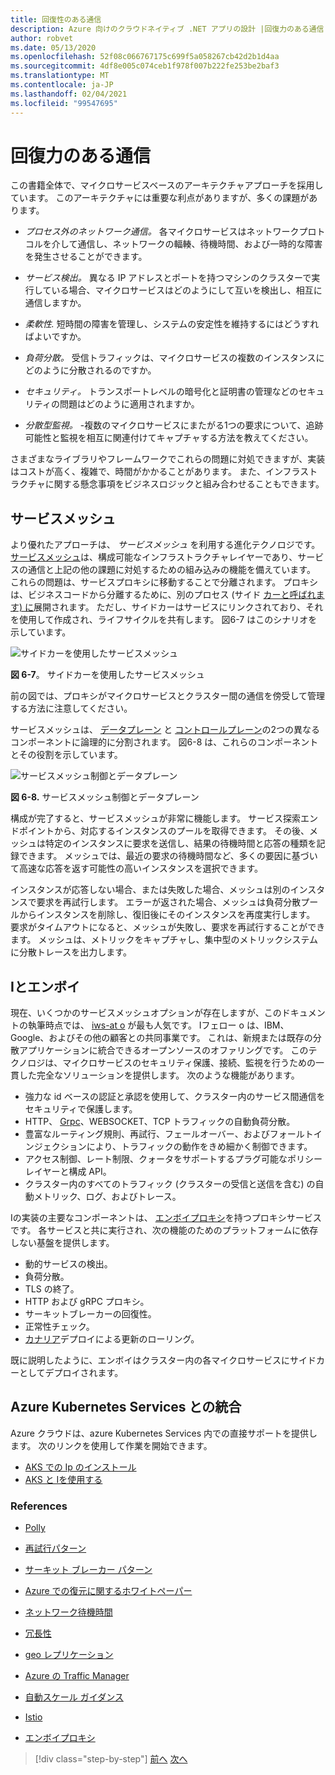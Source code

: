 ```yaml
---
title: 回復性のある通信
description: Azure 向けのクラウドネイティブ .NET アプリの設計 |回復力のある通信
author: robvet
ms.date: 05/13/2020
ms.openlocfilehash: 52f08c066767175c699f5a058267cb42d2b1d4aa
ms.sourcegitcommit: 4df8e005c074ceb1f978f007b222fe253be2baf3
ms.translationtype: MT
ms.contentlocale: ja-JP
ms.lasthandoff: 02/04/2021
ms.locfileid: "99547695"
---
```

# <a name="resilient-communications"></a>回復力のある通信

この書籍全体で、マイクロサービスベースのアーキテクチャアプローチを採用しています。 このアーキテクチャには重要な利点がありますが、多くの課題があります。

- *プロセス外のネットワーク通信。* 各マイクロサービスはネットワークプロトコルを介して通信し、ネットワークの輻輳、待機時間、および一時的な障害を発生させることができます。

- *サービス検出。* 異なる IP アドレスとポートを持つマシンのクラスターで実行している場合、マイクロサービスはどのようにして互いを検出し、相互に通信しますか。

- *柔軟性.* 短時間の障害を管理し、システムの安定性を維持するにはどうすればよいですか。

- *負荷分散。* 受信トラフィックは、マイクロサービスの複数のインスタンスにどのように分散されるのですか。

- *セキュリティ。* トランスポートレベルの暗号化と証明書の管理などのセキュリティの問題はどのように適用されますか。

- *分散型監視。* -複数のマイクロサービスにまたがる1つの要求について、追跡可能性と監視を相互に関連付けてキャプチャする方法を教えてください。

さまざまなライブラリやフレームワークでこれらの問題に対処できますが、実装はコストが高く、複雑で、時間がかかることがあります。 また、インフラストラクチャに関する懸念事項をビジネスロジックと組み合わせることもできます。

## <a name="service-mesh"></a>サービスメッシュ

より優れたアプローチは、 *サービスメッシュ* を利用する進化テクノロジです。 [サービスメッシュ](https://www.nginx.com/blog/what-is-a-service-mesh/)は、構成可能なインフラストラクチャレイヤーであり、サービスの通信と上記の他の課題に対処するための組み込みの機能を備えています。 これらの問題は、サービスプロキシに移動することで分離されます。 プロキシは、ビジネスコードから分離するために、別のプロセス (サイド [カーと呼ばれます) に](/azure/architecture/patterns/sidecar)展開されます。 ただし、サイドカーはサービスにリンクされており、それを使用して作成され、ライフサイクルを共有します。 図6-7 はこのシナリオを示しています。

![サイドカーを使用したサービスメッシュ](./media/service-mesh-with-side-car.png)

**図 6-7**。 サイドカーを使用したサービスメッシュ

前の図では、プロキシがマイクロサービスとクラスター間の通信を傍受して管理する方法に注意してください。

サービスメッシュは、 [データプレーン](https://blog.envoyproxy.io/service-mesh-data-plane-vs-control-plane-2774e720f7fc) と [コントロールプレーン](https://blog.envoyproxy.io/service-mesh-data-plane-vs-control-plane-2774e720f7fc)の2つの異なるコンポーネントに論理的に分割されます。 図6-8 は、これらのコンポーネントとその役割を示しています。

![サービスメッシュ制御とデータプレーン](./media/istio-control-and-data-plane.png)

**図 6-8.** サービスメッシュ制御とデータプレーン

構成が完了すると、サービスメッシュが非常に機能します。 サービス探索エンドポイントから、対応するインスタンスのプールを取得できます。 その後、メッシュは特定のインスタンスに要求を送信し、結果の待機時間と応答の種類を記録できます。 メッシュでは、最近の要求の待機時間など、多くの要因に基づいて高速な応答を返す可能性の高いインスタンスを選択できます。

インスタンスが応答しない場合、または失敗した場合、メッシュは別のインスタンスで要求を再試行します。 エラーが返された場合、メッシュは負荷分散プールからインスタンスを削除し、復旧後にそのインスタンスを再度実行します。 要求がタイムアウトになると、メッシュが失敗し、要求を再試行することができます。 メッシュは、メトリックをキャプチャし、集中型のメトリックシステムに分散トレースを出力します。

## <a name="istio-and-envoy"></a>Iとエンボイ

現在、いくつかのサービスメッシュオプションが存在しますが、このドキュメントの執筆時点では、 [iws-at o](https://istio.io/docs/concepts/what-is-istio/) が最も人気です。 Iフェロー o は、IBM、Google、およびその他の顧客との共同事業です。 これは、新規または既存の分散アプリケーションに統合できるオープンソースのオファリングです。 このテクノロジは、マイクロサービスのセキュリティ保護、接続、監視を行うための一貫した完全なソリューションを提供します。 次のような機能があります。

- 強力な id ベースの認証と承認を使用して、クラスター内のサービス間通信をセキュリティで保護します。
- HTTP、 [Grpc](https://grpc.io/)、WEBSOCKET、TCP トラフィックの自動負荷分散。
- 豊富なルーティング規則、再試行、フェールオーバー、およびフォールトインジェクションにより、トラフィックの動作をきめ細かく制御できます。
- アクセス制御、レート制限、クォータをサポートするプラグ可能なポリシーレイヤーと構成 API。
- クラスター内のすべてのトラフィック (クラスターの受信と送信を含む) の自動メトリック、ログ、およびトレース。

Iの実装の主要なコンポーネントは、 [エンボイプロキシ](https://www.envoyproxy.io/docs/envoy/latest/intro/what_is_envoy)を持つプロキシサービスです。 各サービスと共に実行され、次の機能のためのプラットフォームに依存しない基盤を提供します。

- 動的サービスの検出。
- 負荷分散。
- TLS の終了。
- HTTP および gRPC プロキシ。
- サーキットブレーカーの回復性。
- 正常性チェック。
- [カナリア](https://martinfowler.com/bliki/CanaryRelease.html)デプロイによる更新のローリング。

既に説明したように、エンボイはクラスター内の各マイクロサービスにサイドカーとしてデプロイされます。

## <a name="integration-with-azure-kubernetes-services"></a>Azure Kubernetes Services との統合

Azure クラウドは、azure Kubernetes Services 内での直接サポートを提供します。 次のリンクを使用して作業を開始できます。

- [AKS での Ip のインストール](/azure/aks/istio-install)
- [AKS と Iを使用する](/azure/aks/istio-scenario-routing)

### <a name="references"></a>References

- [Polly](https://dotnetfoundation.org/projects/polly)

- [再試行パターン](/azure/architecture/patterns/retry)

- [サーキット ブレーカー パターン](/azure/architecture/patterns/circuit-breaker)

- [Azure での復元に関するホワイトペーパー](https://azure.microsoft.com/mediahandler/files/resourcefiles/resilience-in-azure-whitepaper/Resilience%20in%20Azure.pdf)

- [ネットワーク待機時間](https://www.techopedia.com/definition/8553/network-latency)

- [冗長性](/azure/architecture/guide/design-principles/redundancy)

- [geo レプリケーション](/azure/sql-database/sql-database-active-geo-replication)

- [Azure の Traffic Manager](/azure/traffic-manager/traffic-manager-overview)

- [自動スケール ガイダンス](/azure/architecture/best-practices/auto-scaling)

- [Istio](https://istio.io/docs/concepts/what-is-istio/)

- [エンボイプロキシ](https://www.envoyproxy.io/docs/envoy/latest/intro/what_is_envoy)

>[!div class="step-by-step"]
>[前へ](infrastructure-resiliency-azure.md)
>[次へ](monitoring-health.md)
